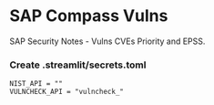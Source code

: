 # SAP Compass Vulns
SAP Security Notes - Vulns CVEs Priority and EPSS.

### Create .streamlit/secrets.toml

```
NIST_API = ""
VULNCHECK_API = "vulncheck_"
```
